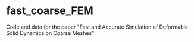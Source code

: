 # fast_coarse_FEM
Code and data for the paper "Fast and Accurate Simulation of Deformable Solid Dynamics on Coarse Meshes"
